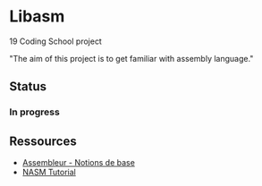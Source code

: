 # Libasm

19 Coding School project

"The aim of this project is to get familiar with assembly language."

## Status

### In progress

## Ressources

- [Assembleur - Notions de base](https://beta.hackndo.com/assembly-basics/)
- [NASM Tutorial](https://cs.lmu.edu/~ray/notes/nasmtutorial/)
